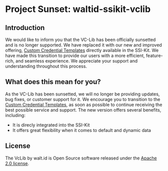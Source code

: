 # Project Sunset: waltid-ssikit-vclib

## Introduction

We would like to inform you that the VC-Lib has been officially sunsetted and is no longer supported. We have replaced it with our new and improved offering, [Custom Credential Templates](https://docs.walt.id/v/ssikit/concepts/credential-templates) directly available in the SSI-Kit. We have made this transition to provide our users with a more efficient, feature-rich, and seamless experience. We appreciate your support and understanding throughout this process.

## What does this mean for you?
As the VC-Lib has been sunsetted, we will no longer be providing updates, bug fixes, or customer support for it. We encourage you to transition to the [Custom Credential Templates](https://docs.walt.id/v/ssikit/concepts/credential-templates), as soon as possible to continue receiving the best possible service and support. The new version offers several benefits, including:

- It is direcly integrated into the SSI-Kit
- It offers great flexibility when it comes to default and dynamic data



## License

The VcLib by walt.id is Open Source software released under the [Apache 2.0 license](https://www.apache.org/licenses/LICENSE-2.0.html).
